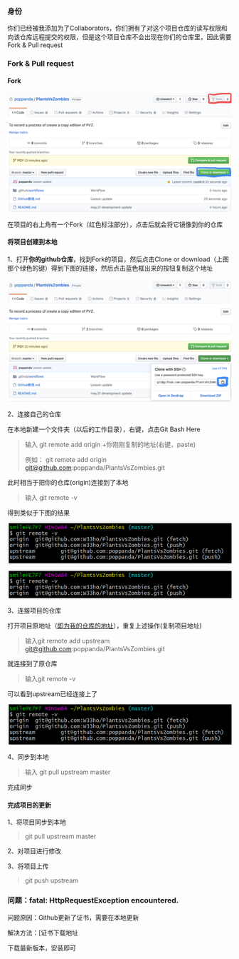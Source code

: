 ### 身份

你们已经被我添加为了Collaborators，你们拥有了对这个项目仓库的读写权限和向该仓库远程提交的权限，但是这个项目仓库不会出现在你们的仓库里，因此需要Fork & Pull request

### Fork & Pull request

#### Fork

![Github-1](./Pic/Github-1.png)

在项目的右上角有一个Fork（红色标注部分），点击后就会将它镜像到你的仓库

#### 将项目创建到本地

1、打开**你的github仓库**，找到Fork的项目，然后点击Clone or download（上图那个绿色的键）得到下图的链接，然后点击蓝色框出来的按钮复制这个地址

![Github-2](./Pic/Github-2.png)

2、连接自己的仓库

在本地新建一个文件夹（以后的工作目录），右键，点击Git Bash Here

> 输入 git remote add origin +你刚刚复制的地址(右键，paste)
>
> 例如： git remote add origin git@github.com:poppanda/PlantsVsZombies.git

此时相当于把你的仓库(origin)连接到了本地

> 输入 git remote -v

得到类似于下图的结果

![Github-3](./Pic/Github-4.png)

![Github-3](./Pic/Github-3.png)

3、连接项目的仓库

打开项目原地址（[即为我的仓库的地址](https://github.com/poppanda/PlantsVsZombies)），重复上述操作(复制项目地址)

> 输入git remote add upstream  git@github.com:poppanda/PlantsVsZombies.git

就连接到了原仓库

> 输入git remote -v

可以看到upstream已经连接上了

![](./Pic/Github-4.png)

4、同步到本地

> 输入 git pull upstream master

完成同步

#### 完成项目的更新

1、将项目同步到本地

> git pull upstream master

2、对项目进行修改

3、将项目上传

> git push upstream

### 问题：fatal: HttpRequestException encountered.

问题原因：Github更新了证书，需要在本地更新

解决方法：[证书下载地址

下载最新版本，安装即可

